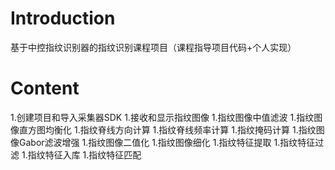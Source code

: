 # Introduction 
基于中控指纹识别器的指纹识别课程项目（课程指导项目代码+个人实现）

# Content
1.创建项目和导入采集器SDK
1.接收和显示指纹图像
1.指纹图像中值滤波
1.指纹图像直方图均衡化
1.指纹脊线方向计算
1.指纹脊线频率计算
1.指纹掩码计算
1.指纹图像Gabor滤波增强
1.指纹图像二值化
1.指纹图像细化
1.指纹特征提取
1.指纹特征过滤
1.指纹特征入库
1.指纹特征匹配
